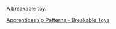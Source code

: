 A breakable toy.

[Apprenticeship Patterns - Breakable Toys](https://www.oreilly.com/library/view/apprenticeship-patterns/9780596806842/ch05s03.html)




